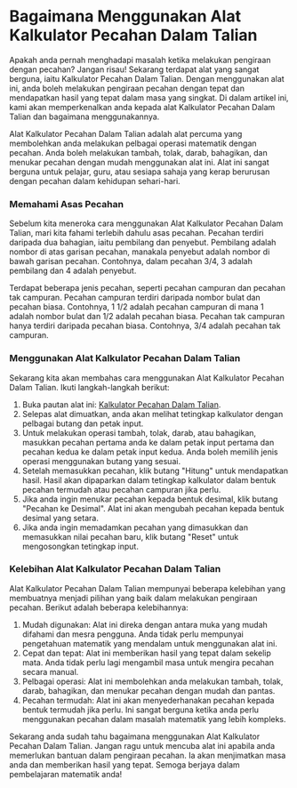 Bagaimana Menggunakan Alat Kalkulator Pecahan Dalam Talian
==========================================================

Apakah anda pernah menghadapi masalah ketika melakukan pengiraan dengan pecahan? Jangan risau! Sekarang terdapat alat yang sangat berguna, iaitu Kalkulator Pecahan Dalam Talian. Dengan menggunakan alat ini, anda boleh melakukan pengiraan pecahan dengan tepat dan mendapatkan hasil yang tepat dalam masa yang singkat. Di dalam artikel ini, kami akan memperkenalkan anda kepada alat Kalkulator Pecahan Dalam Talian dan bagaimana menggunakannya.

Alat Kalkulator Pecahan Dalam Talian adalah alat percuma yang membolehkan anda melakukan pelbagai operasi matematik dengan pecahan. Anda boleh melakukan tambah, tolak, darab, bahagikan, dan menukar pecahan dengan mudah menggunakan alat ini. Alat ini sangat berguna untuk pelajar, guru, atau sesiapa sahaja yang kerap berurusan dengan pecahan dalam kehidupan sehari-hari.

### Memahami Asas Pecahan

Sebelum kita meneroka cara menggunakan Alat Kalkulator Pecahan Dalam Talian, mari kita fahami terlebih dahulu asas pecahan. Pecahan terdiri daripada dua bahagian, iaitu pembilang dan penyebut. Pembilang adalah nombor di atas garisan pecahan, manakala penyebut adalah nombor di bawah garisan pecahan. Contohnya, dalam pecahan 3/4, 3 adalah pembilang dan 4 adalah penyebut.

Terdapat beberapa jenis pecahan, seperti pecahan campuran dan pecahan tak campuran. Pecahan campuran terdiri daripada nombor bulat dan pecahan biasa. Contohnya, 1 1/2 adalah pecahan campuran di mana 1 adalah nombor bulat dan 1/2 adalah pecahan biasa. Pecahan tak campuran hanya terdiri daripada pecahan biasa. Contohnya, 3/4 adalah pecahan tak campuran.

### Menggunakan Alat Kalkulator Pecahan Dalam Talian

Sekarang kita akan membahas cara menggunakan Alat Kalkulator Pecahan Dalam Talian. Ikuti langkah-langkah berikut:

1. Buka pautan alat ini: [Kalkulator Pecahan Dalam Talian](https://www.onlinecalculatorsfree.com/ms/math/fraction-calculator.html).
2. Selepas alat dimuatkan, anda akan melihat tetingkap kalkulator dengan pelbagai butang dan petak input.
3. Untuk melakukan operasi tambah, tolak, darab, atau bahagikan, masukkan pecahan pertama anda ke dalam petak input pertama dan pecahan kedua ke dalam petak input kedua. Anda boleh memilih jenis operasi menggunakan butang yang sesuai.
4. Setelah memasukkan pecahan, klik butang "Hitung" untuk mendapatkan hasil. Hasil akan dipaparkan dalam tetingkap kalkulator dalam bentuk pecahan termudah atau pecahan campuran jika perlu.
5. Jika anda ingin menukar pecahan kepada bentuk desimal, klik butang "Pecahan ke Desimal". Alat ini akan mengubah pecahan kepada bentuk desimal yang setara.
6. Jika anda ingin memadamkan pecahan yang dimasukkan dan memasukkan nilai pecahan baru, klik butang "Reset" untuk mengosongkan tetingkap input.

### Kelebihan Alat Kalkulator Pecahan Dalam Talian

Alat Kalkulator Pecahan Dalam Talian mempunyai beberapa kelebihan yang membuatnya menjadi pilihan yang baik dalam melakukan pengiraan pecahan. Berikut adalah beberapa kelebihannya:

1. Mudah digunakan: Alat ini direka dengan antara muka yang mudah difahami dan mesra pengguna. Anda tidak perlu mempunyai pengetahuan matematik yang mendalam untuk menggunakan alat ini.
2. Cepat dan tepat: Alat ini memberikan hasil yang tepat dalam sekelip mata. Anda tidak perlu lagi mengambil masa untuk mengira pecahan secara manual.
3. Pelbagai operasi: Alat ini membolehkan anda melakukan tambah, tolak, darab, bahagikan, dan menukar pecahan dengan mudah dan pantas.
4. Pecahan termudah: Alat ini akan menyederhanakan pecahan kepada bentuk termudah jika perlu. Ini sangat berguna ketika anda perlu menggunakan pecahan dalam masalah matematik yang lebih kompleks.

Sekarang anda sudah tahu bagaimana menggunakan Alat Kalkulator Pecahan Dalam Talian. Jangan ragu untuk mencuba alat ini apabila anda memerlukan bantuan dalam pengiraan pecahan. Ia akan menjimatkan masa anda dan memberikan hasil yang tepat. Semoga berjaya dalam pembelajaran matematik anda!